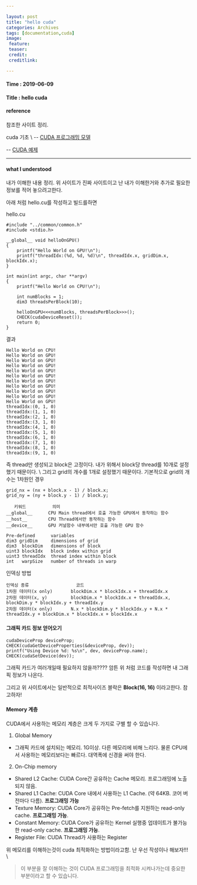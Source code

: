 ```yaml
---

layout: post
title: "hello cuda"
categories: Archives
tags: [documentation,cuda]
image:
 feature:
 teaser:
 credit:
 creditlink:

---
```


#### Time : 2019-06-09
#### Title : hello cuda

#### reference

참조한 사이트 정리.

cuda 기초 \\
-- [CUDA 프로그래밍 모델](http://haanjack.github.io/cuda/2016/03/27/cuda-prog-model.html)

-- [CUDA 예제](https://github.com/dedoogong/cuda)

***
#### what I understood
내가 이해한 내용 정리. 위 사이트가 진짜 사이트이고 난 내가 이해한거와 추가로 필요한 정보를 적어 놓으려고한다.

아래 처럼 hello.cu를 작성하고 빌드를하면 

hello.cu
~~~
#include "../common/common.h"
#include <stdio.h>

__global__ void helloOnGPU()
{
    printf("Hello World on GPU!\n");
    printf("threadIdx:(%d, %d, %d)\n", threadIdx.x, gridDim.x, blockIdx.x);
}

int main(int argc, char **argv)
{
    printf("Hello World on CPU!\n");

    int numBlocks = 1;
    dim3 threadsPerBlock(10);

    helloOnGPU<<<numBlocks, threadsPerBlock>>>();
    CHECK(cudaDeviceReset());
    return 0;
}
~~~

결과 
~~~
Hello World on CPU!
Hello World on GPU!
Hello World on GPU!
Hello World on GPU!
Hello World on GPU!
Hello World on GPU!
Hello World on GPU!
Hello World on GPU!
Hello World on GPU!
Hello World on GPU!
Hello World on GPU!
threadIdx:(0, 1, 0)
threadIdx:(1, 1, 0)
threadIdx:(2, 1, 0)
threadIdx:(3, 1, 0)
threadIdx:(4, 1, 0)
threadIdx:(5, 1, 0)
threadIdx:(6, 1, 0)
threadIdx:(7, 1, 0)
threadIdx:(8, 1, 0)
threadIdx:(9, 1, 0)
~~~
즉 thread만 생성되고 block은 고정이다. 내가 위해서 block당 thread를 10개로 설정했기 때문이다. \\
그리고 grid의 개수를 1개로 설정했기 때문이다. 기본적으로 grid의 개수는 1차원인 경우 

~~~ 
grid_nx = (nx + block.x - 1) / block.x;
grid_ny = (ny + block.y - 1) / block.y;
~~~

~~~
   키워드         	의미  
__global__      CPU Main thread에서 호출 가능한 GPU에서 동작하는 함수 
__host__        CPU Thread에서만 동작하는 함수 
__device__      GPU 커널함수 내부에서만 호출 가능한 GPU 함수 
~~~

~~~
Pre-defined      variables
dim3 gridDim     dimensions of grid
dim3  blockDim   dimensions of block
uint3 blockIdx   block index within grid
uint3 threadIdx  thread index within block
int   warpSize   number of threads in warp
~~~

인덱싱 방법
~~~
인덱싱 종류                  코드
1차원 데이터(x only)       blockDim.x * blockIdx.x + threadIdx.x
2차원 데이터(x, y)         blockDim.x * blockIdx.x + threadIdx.x, blockDim.y * blockIdx.y + threadIdx.y
2차원 데이터(x only)       N.x * blockDim.y * blockIdx.y + N.x * threadIdx.y + blockDim.x * blockIdx.x + blockIdx.x
~~~

#### 그래픽 카드 정보 얻어오기

~~~
cudaDeviceProp deviceProp;
CHECK(cudaGetDeviceProperties(&deviceProp, dev));
printf("Using Device %d: %s\n", dev, deviceProp.name);
CHECK(cudaSetDevice(dev));
~~~

그래픽 카드가 여러개일때 필요하지 않을까???? 암튼 위 처럼 코드를 작성하면 내 그래픽 정보가 나온다.

그리고 위 사이트에서는 일반적으로 최적사이즈 블락은 **Block(16, 16)** 이라고한다. 참고하자!


#### Memory 계층

CUDA에서 사용하는 메모리 계층은 크게 두 가지로 구별 할 수 있습니다.

1) Global Memory
- 그래픽 카드에 설치되는 메모리. 1G이상. 다른 메모리에 비해 느리다. 물론 CPU에서 사용하는 메모리보다는 빠르다. 대역폭에 신경을 써야 한다.
2) On-Chip memory
- Shared L2 Cache: CUDA Core간 공유하는 Cache 메모리. 프로그래밍에 노출되지 않음.
- Shared L1 Cache: CUDA Core 내에서 사용하는 L1 Cache. (약 64KB. 코어 버전마다 다름). **프로그래밍 가능**
- Texture Memory: CUDA Core가 공유하는 Pre-fetch를 지원하는 read-only cache. **프로그래밍 가능**.
- Constant Memory: CUDA Core가 공유하는 Kernel 실행중 업데이트가 불가능한 read-only cache. **프로그래밍 가능**.
- Register File: CUDA Thread가 사용하는 Register

위 메모리를 이해하는것이 cuda 최적화하는 방법이라고함. 난 우선 작성이나 해보자!!! \\
> 이 부분을 잘 이해하는 것이 CUDA 프로그래밍을 최적화 시켜나가는데 중요한 부분이라고 할 수 있습니다.